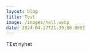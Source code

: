 ```yaml
---
layout: blog
title: Test
image: /images/hell.webp
date: 2024-04-27T21:39:00.000Z
---
```

TEst nyhet
